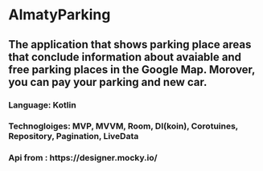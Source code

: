 <h1> AlmatyParking </h1>

<h2> The application that shows parking place areas that conclude information about avaiable and free parking places in the Google Map. Morover, you can pay your parking and new car.</h2>
<h3> Language: Kotlin</h3>
<h3> Technogloiges: MVP, MVVM, Room, DI(koin), Corotuines, Repository, Pagination, LiveData </h3>
<h3> Api from : https://designer.mocky.io/ </h3>

